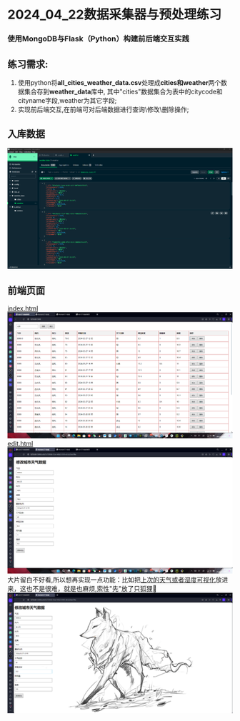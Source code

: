 # 2024_04_22数据采集器与预处理练习
### 使用MongoDB与Flask（Python）构建前后端交互实践
## 练习需求:
1. 使用python将**all_cities_weather_data.csv**处理成**cities和weather**两个数据集合存到**weather_data**库中,
其中"cities"数据集合为表中的citycode和cityname字段,weather为其它字段;
2. 实现前后端交互,在前端可对后端数据进行查询\修改\删除操作;
## 入库数据
![](static/mongodb.png)
## 前端页面
[index.html](./static/index.png)
![](static/index.png)
[edit.html](./static/edit01.png)
![](static/edit01.png)
大片留白不好看,所以想再实现一点功能：比如把[上次的天气或者湿度可视化](https://github.com/ShaogHong/mongoDB-and-chart)放进来，这也不是很难，就是也麻烦,索性"先"放了只狐狸🦊
![](static/edit02.png)
